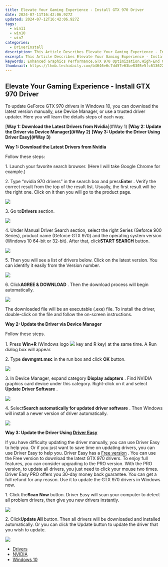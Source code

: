 ```yaml
---
title: Elevate Your Gaming Experience - Install GTX 970 Driver
date: 2024-07-11T16:42:06.927Z
updated: 2024-07-12T16:42:06.927Z
tags:
  - win11
  - win10
  - win7
categories:
  - DriverInstall
description: This Article Describes Elevate Your Gaming Experience - Install GTX 970 Driver
excerpt: This Article Describes Elevate Your Gaming Experience - Install GTX 970 Driver
keywords: Enhanced Graphics Performance,GTX 970 Optimization,High-End Gaming Setup,Next-Gen Graphics Drivers,Gamer's Guide to GPU Upgrades,Improve Gaming Performance,NVIDIA GTX 970 Driver Update
thumbnail: https://thmb.techidaily.com/b4646e6c7dd57e63be8305e5fc613622e6d7e19134ef2ba8ba5fe989f296bf0b.png
---
```


## Elevate Your Gaming Experience - Install GTX 970 Driver

 To update GeForce GTX 970 drivers in Windows 10, you can download the latest version manually, use Device Manager, or use a trusted driver updater. Here you will learn the details steps of each way.

[**Way 1: Download the Latest Drivers from Nvidia**](#Way 1)
**[Way 2: Update the Driver via Device Manager](#Way 2)**
**[Way 3: Update the Driver Using Driver Easy](#Way 3)**

**Way 1: Download the Latest Drivers from Nvidia**

Follow these steps:

 1\. Launch your favorite search browser. (Here I will take Google Chrome for example.)

 2\. Type “nvidia 970 drivers” in the search box and press**Enter** . Verify the correct result from the top of the result list. Usually, the first result will be the right one. Click on it then you will go to the product page.

![](https://images.drivereasy.com/wp-content/uploads/2017/02/img_58a280114d84c.jpg)

 3\. Go to**Drivers** section.

![](https://images.drivereasy.com/wp-content/uploads/2017/02/img_58a281dea1340.jpg)

 4\. Under Manual Driver Search section, select the right Series (Geforce 900 Series), product name (Geforce GTX 970) and the operating system version (Windows 10 64-bit or 32-bit). After that, click**START SEARCH** button.

![](https://images.drivereasy.com/wp-content/uploads/2017/02/img_58a2822d4b5a6.jpg)

 5\. Then you will see a list of drivers below. Click on the latest version. You can identify it easily from the Version number.

![](https://images.drivereasy.com/wp-content/uploads/2017/02/img_58a28370968cc.jpg)

 6\. Click**AGREE & DOWNLOAD** . Then the download process will begin automatically.

![](https://images.drivereasy.com/wp-content/uploads/2017/02/img_58a2840b6b0a9.jpg)

 The downloaded file will be an executable (.exe) file. To install the driver, double-click on the file and follow the on-screen instructions.

**Way 2: Update the Driver via Device Manager**

Follow these steps.

 1\. Press **Win+R** (Windows logo ![](https://images.drivereasy.com/wp-content/uploads/2016/10/img_57fef72359c9c.png) key and R key) at the same time. A Run dialog box will appear.

 2\. Type **devmgmt.msc** in the run box and click **OK** button.

![](https://images.drivereasy.com/wp-content/uploads/2016/10/img_5806e27e27212.png)

 3\. In Device Manager, expand category **Display adapters**  . Find NVIDIA graphics card device under this category. Right-click on it and select **Update Driver Software** .

![](https://images.drivereasy.com/wp-content/uploads/2017/02/img_58a285b02ab52.png)

 4\. Select**Search automatically for updated driver software** . Then Windows will install a newer version of driver automatically.

![](https://images.drivereasy.com/wp-content/uploads/2017/02/img_58a286a881cbe.jpg)

 **Way 3: Update the Driver Using [Driver Easy](https://tools.techidaily.com/drivereasy/download/)**

 If you have difficulty updating the driver manually, you can use Driver Easy to help you. Or if you just want to save time on updating drivers, you can use Driver Easy to help you. Driver Easy has a [Free version](https://tools.techidaily.com/drivereasy/download/) . You can use the Free version to download the latest GTX 970 drivers. To enjoy full features, you can consider upgrading to the PRO version. With the PRO version, to update all drivers, you just need to click your mouse two times. Driver Easy PRO offers you 30-day money back guarantee. You can get a full refund for any reason. Use it to update the GTX 970 drivers in Windows now.

 1\. Click the**Scan Now** button. Driver Easy will scan your computer to detect all problem drivers, then give you new drivers instantly.

![](https://images.drivereasy.com/wp-content/uploads/2017/04/img_58ef0b0153d00.png)

 2\. Click**Update All** button. Then all drivers will be downloaded and installed automatically. Or you can click the Update button to update the driver that you wish to update.

![](https://images.drivereasy.com/wp-content/uploads/2017/04/img_58ef0bd6c5552.jpg)

* [Drivers](https://tools.techidaily.com/drivereasy/download/)
* [NVIDIA](https://tools.techidaily.com/drivereasy/download/)
* [Windows 10](https://tools.techidaily.com/drivereasy/download/)

<ins class="adsbygoogle"
     style="display:block"
     data-ad-format="autorelaxed"
     data-ad-client="ca-pub-7571918770474297"
     data-ad-slot="1223367746"></ins>



<ins class="adsbygoogle"
     style="display:block"
     data-ad-client="ca-pub-7571918770474297"
     data-ad-slot="8358498916"
     data-ad-format="auto"
     data-full-width-responsive="true"></ins>


